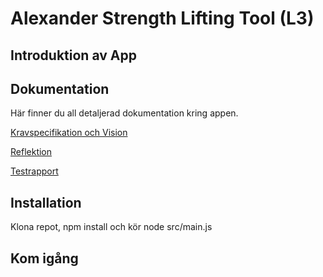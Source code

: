 # Alexander Strength Lifting Tool (L3)

## Introduktion av App

## Dokumentation

Här finner du all detaljerad dokumentation kring appen.

[Kravspecifikation och Vision](./Documentation/kravspecifikation.md)

[Reflektion](./Documentation/reflection.md)

[Testrapport](./Documentation/testrapport.md)

## Installation

Klona repot, npm install och kör node src/main.js

## Kom igång
